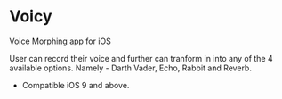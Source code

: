 # Voicy
Voice Morphing app for iOS

User can record their voice and further can tranform in into any of the 4 available options.
Namely - Darth Vader, Echo, Rabbit and Reverb.

* Compatible iOS 9 and above.
